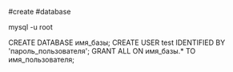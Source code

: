 #create #database

mysql -u root

CREATE DATABASE имя_базы;
CREATE USER test IDENTIFIED BY 'пароль_пользователя';
GRANT ALL ON имя_базы.* TO имя_пользователя;

